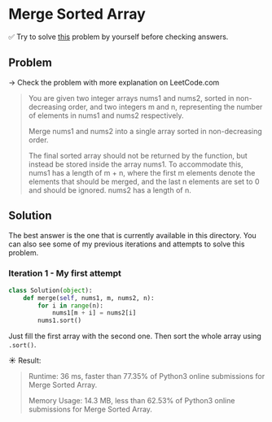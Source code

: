 # Merge Sorted Array

✅ Try to solve [this](https://leetcode.com/problems/merge-sorted-array/) problem by yourself before checking answers.

## Problem

-> Check the problem with more explanation on LeetCode.com

> You are given two integer arrays nums1 and nums2, sorted in non-decreasing order, and two integers m and n, representing the number of elements in nums1 and nums2 respectively.
>
> Merge nums1 and nums2 into a single array sorted in non-decreasing order.
>
> The final sorted array should not be returned by the function, but instead be stored inside the array nums1. To accommodate this, nums1 has a length of m + n, where the first m elements denote the elements that should be merged, and the last n elements are set to 0 and should be ignored. nums2 has a length of n.

## Solution

The best answer is the one that is currently available in this directory. You can also see some of my previous iterations and attempts to solve this problem.

### Iteration 1 - My first attempt

```python
class Solution(object):
    def merge(self, nums1, m, nums2, n):
        for i in range(n):
            nums1[m + i] = nums2[i]
        nums1.sort()
```

Just fill the first array with the second one. Then sort the whole array using `.sort()`.

☀️ Result:

> Runtime: 36 ms, faster than 77.35% of Python3 online submissions for Merge Sorted Array.
>
> Memory Usage: 14.3 MB, less than 62.53% of Python3 online submissions for Merge Sorted Array.
